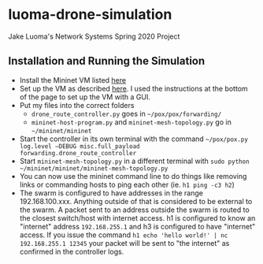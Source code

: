 # luoma-drone-simulation
Jake Luoma's Network Systems Spring 2020 Project

## Installation and Running the Simulation
* Install the Mininet VM listed [here](https://github.com/mininet/openflow-tutorial/wiki/Installing-Required-Software)
* Set up the VM as described [here](https://github.com/mininet/openflow-tutorial/wiki/Set-up-Virtual-Machine). I used the instructions at the bottom of the page to set up the VM with a GUI.
* Put my files into the correct folders
  * `drone_route_controller.py` goes in `~/pox/pox/forwarding/`
  * `mininet-host-program.py` and `mininet-mesh-topology.py` go in `~/mininet/mininet`
* Start the controller in its own terminal with the command `~/pox/pox.py log.level –DEBUG misc.full_payload forwarding.drone_route_controller`
* Start `mininet-mesh-topology.py` in a different terminal with `sudo python ~/mininet/mininet/mininet-mesh-topology.py`
* You can now use the mininet command line to do things like removing links or commanding hosts to ping each other (ie. `h1 ping -c3 h2`)
* The swarm is configured to have addresses in the range 192.168.100.xxx.  Anything outside of that is considered to be external to the swarm. A packet sent to an address outside the swarm is routed to the closest switch/host with internet access.  h1 is configured to know an "internet" address `192.168.255.1` and h3 is configured to have "internet" access. If you issue the command `h1 echo 'hello world!' | nc 192.168.255.1 12345` your packet will be sent to "the internet" as confirmed in the controller logs.